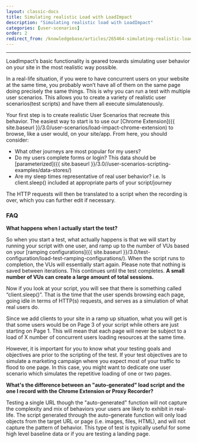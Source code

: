 ```yaml
---
layout: classic-docs
title: Simulating realistic Load with LoadImpact
description: "Simulating realistic load with LoadImpact"
categories: [user-scenarios]
order: 2
redirect_from: /knowledgebase/articles/265464-simulating-realistic-load-using-load-impact
---
```


***

LoadImpact’s basic functionality is geared towards simulating user behavior on your site in the most realistic way possible.

In a real-life situation, if you were to have concurrent users on your website at the same time, you probably won’t have all of them on the same page doing precisely the same things. This is why you can run a test with multiple user scenarios. This allows you to create a variety of realistic user scenarios(test scripts) and have them all execute simulatenously.

Your first step is to create realistic User Scenarios that recreate this behavior. The easiest way to start is to use our [Chrome Extension]({{ site.baseurl }}/3.0/user-scenarios/load-impact-chrome-extension) to browse, like a user would, on your site/app. From here, you should consider:

- What other journeys are most popular for my users?
- Do my users complete forms or login? This data should be [parameterized]({{ site.baseurl }}/3.0//user-scenarios-scripting-examples/data-stores/)
- Are my sleep times representative of real user behavior? i.e. Is client.sleep() included at appropriate parts of your script/journey


The HTTP requests will then be translated to a script when the recording is over, which you can further edit if necessary.
### FAQ

**What happens when I actually start the test?**

So when you start a test, what actually happens is that we will start by running your script with one user, and ramp up to the number of VUs based on your [ramping configurations]({{ site.baseurl }}/3.0/test-configuration/load-test-ramping-configurations/). When the script runs to completion, the VUs will essentially start again. Please note that nothing is saved between iterations. This continues until the test completes. **A small number of VUs can create a large amount of total sessions.**

Now if you look at your script, you will see that there is something called “client.sleep()”. That is the time that the user spends browsing each page, going idle in terms of HTTP(s) requests, and serves as a simulation of what real users do.

Since we add clients to your site in a ramp up situation, what you will get is that some users would be on Page 3 of your script while others are just starting on Page 1. This will mean that each page will never be subject to a load of X number of concurrent users loading resources at the same time.

However, it is important for you to know what your testing goals and objectives are prior to the scripting of the test. If your test objectives are to simulate a marketing campaign where you expect most of your traffic to flood to one page. In this case, you might want to dedicate one user scenario which simulates the repetitive loading of one or two pages.


**What's the difference between an "auto-generated" load script and the one I record with the Chrome Extension or Proxy Recorder?**

Testing a single URL though the "auto-generated" function will not capture the complexity and mix of behaviors your users are likely to exhibit in real-life. The script generated through the auto-generate function will only load objects from the target URL or page (i.e. images, files, HTML), and will not capture the pattern of behavior. This type of test is typically useful for some high level baseline data or if you are testing a landing page.
